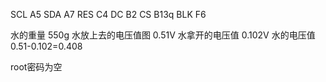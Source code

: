 SCL   A5
SDA  A7
RES   C4
DC    B2
CS     B13q
BLK   F6

水的重量  550g
水放上去的电压值图  0.51V
水拿开的电压值     0.102V
水的电压值  0.51-0.102=0.408


root密码为空
